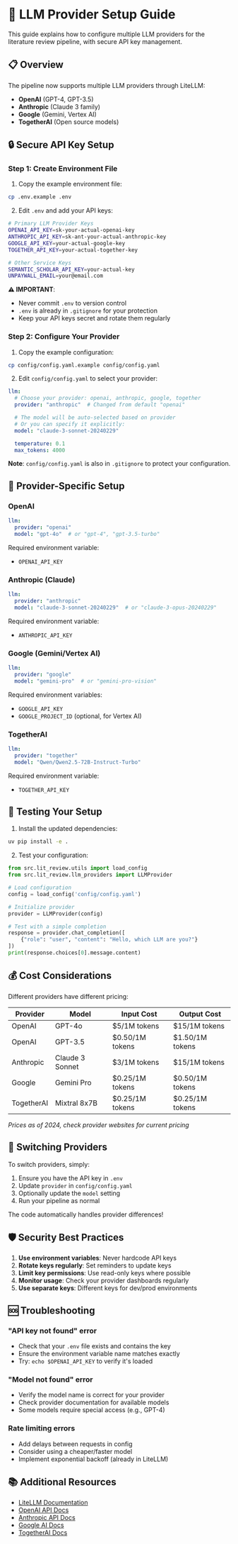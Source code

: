 # 🔑 LLM Provider Setup Guide

This guide explains how to configure multiple LLM providers for the literature review pipeline, with secure API key management.

## 📋 Overview

The pipeline now supports multiple LLM providers through LiteLLM:
- **OpenAI** (GPT-4, GPT-3.5)
- **Anthropic** (Claude 3 family)
- **Google** (Gemini, Vertex AI)
- **TogetherAI** (Open source models)

## 🔒 Secure API Key Setup

### Step 1: Create Environment File

1. Copy the example environment file:
```bash
cp .env.example .env
```

2. Edit `.env` and add your API keys:
```bash
# Primary LLM Provider Keys
OPENAI_API_KEY=sk-your-actual-openai-key
ANTHROPIC_API_KEY=sk-ant-your-actual-anthropic-key
GOOGLE_API_KEY=your-actual-google-key
TOGETHER_API_KEY=your-actual-together-key

# Other Service Keys
SEMANTIC_SCHOLAR_API_KEY=your-actual-key
UNPAYWALL_EMAIL=your@email.com
```

**⚠️ IMPORTANT**:
- Never commit `.env` to version control
- `.env` is already in `.gitignore` for your protection
- Keep your API keys secret and rotate them regularly

### Step 2: Configure Your Provider

1. Copy the example configuration:
```bash
cp config/config.yaml.example config/config.yaml
```

2. Edit `config/config.yaml` to select your provider:
```yaml
llm:
  # Choose your provider: openai, anthropic, google, together
  provider: "anthropic"  # Changed from default "openai"

  # The model will be auto-selected based on provider
  # Or you can specify it explicitly:
  model: "claude-3-sonnet-20240229"

  temperature: 0.1
  max_tokens: 4000
```

**Note**: `config/config.yaml` is also in `.gitignore` to protect your configuration.

## 🚀 Provider-Specific Setup

### OpenAI
```yaml
llm:
  provider: "openai"
  model: "gpt-4o"  # or "gpt-4", "gpt-3.5-turbo"
```

Required environment variable:
- `OPENAI_API_KEY`

### Anthropic (Claude)
```yaml
llm:
  provider: "anthropic"
  model: "claude-3-sonnet-20240229"  # or "claude-3-opus-20240229"
```

Required environment variable:
- `ANTHROPIC_API_KEY`

### Google (Gemini/Vertex AI)
```yaml
llm:
  provider: "google"
  model: "gemini-pro"  # or "gemini-pro-vision"
```

Required environment variables:
- `GOOGLE_API_KEY`
- `GOOGLE_PROJECT_ID` (optional, for Vertex AI)

### TogetherAI
```yaml
llm:
  provider: "together"
  model: "Qwen/Qwen2.5-72B-Instruct-Turbo"
```

Required environment variable:
- `TOGETHER_API_KEY`

## 🧪 Testing Your Setup

1. Install the updated dependencies:
```bash
uv pip install -e .
```

2. Test your configuration:
```python
from src.lit_review.utils import load_config
from src.lit_review.llm_providers import LLMProvider

# Load configuration
config = load_config('config/config.yaml')

# Initialize provider
provider = LLMProvider(config)

# Test with a simple completion
response = provider.chat_completion([
    {"role": "user", "content": "Hello, which LLM are you?"}
])
print(response.choices[0].message.content)
```

## 💰 Cost Considerations

Different providers have different pricing:

| Provider | Model | Input Cost | Output Cost |
|----------|-------|------------|-------------|
| OpenAI | GPT-4o | $5/1M tokens | $15/1M tokens |
| OpenAI | GPT-3.5 | $0.50/1M tokens | $1.50/1M tokens |
| Anthropic | Claude 3 Sonnet | $3/1M tokens | $15/1M tokens |
| Google | Gemini Pro | $0.25/1M tokens | $0.50/1M tokens |
| TogetherAI | Mixtral 8x7B | $0.25/1M tokens | $0.25/1M tokens |

*Prices as of 2024, check provider websites for current pricing*

## 🔄 Switching Providers

To switch providers, simply:

1. Ensure you have the API key in `.env`
2. Update `provider` in `config/config.yaml`
3. Optionally update the `model` setting
4. Run your pipeline as normal

The code automatically handles provider differences!

## 🛡️ Security Best Practices

1. **Use environment variables**: Never hardcode API keys
2. **Rotate keys regularly**: Set reminders to update keys
3. **Limit key permissions**: Use read-only keys where possible
4. **Monitor usage**: Check your provider dashboards regularly
5. **Use separate keys**: Different keys for dev/prod environments

## 🆘 Troubleshooting

### "API key not found" error
- Check that your `.env` file exists and contains the key
- Ensure the environment variable name matches exactly
- Try: `echo $OPENAI_API_KEY` to verify it's loaded

### "Model not found" error
- Verify the model name is correct for your provider
- Check provider documentation for available models
- Some models require special access (e.g., GPT-4)

### Rate limiting errors
- Add delays between requests in config
- Consider using a cheaper/faster model
- Implement exponential backoff (already in LiteLLM)

## 📚 Additional Resources

- [LiteLLM Documentation](https://docs.litellm.ai/)
- [OpenAI API Docs](https://platform.openai.com/docs)
- [Anthropic API Docs](https://docs.anthropic.com/)
- [Google AI Docs](https://ai.google.dev/)
- [TogetherAI Docs](https://docs.together.ai/)
